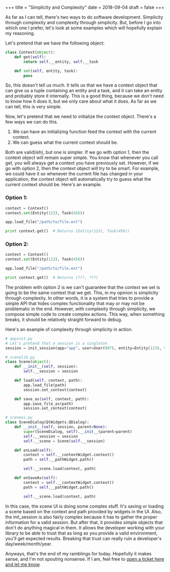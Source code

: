 +++
title = "Simplicity and Complexity"
date = 2018-09-04
draft = false
+++

As far as I can tell, there's two ways to do software development. Simplicity through complexity and complexity through simplicity. But, before I go into which one I prefer, let's look at some examples which will hopefully explain my reasoning.

Let's pretend that we have the following object:

```python
class Context(object):
    def get(self):
        return self.__entity, self.__task

    def set(self, entity, task):
        pass
```

So, this doesn't tell us much. It tells us that we have a context object that can give us a tuple containing an entity and a task, and it can take an entity and probably store it internally. This is a good thing, because we don't need to know how it does it, but we only care about what it does. As far as we can tell, this is very simple.

Now, let's pretend that we need to initialize the context object. There's a few ways we can do this.

1. We can have an initializing function feed the context with the current context.
2. We can guess what the current context should be.

Both are valid(ish), but one is simpler. If we go with option 1, then the context object will remain super simple. You know that whenever you call get, you will always get a context you have previously set. However, if we go with option 2, then the context object will try to be smart. For example, we could have it so whenever the current file has changed in your application, the context object will automatically try to guess what the current context should be. Here's an example.

### Option 1:

```python
context = Context()
context.set(Entity(123), Task(456))

app.load_file("/path/to/file.ext")

print context.get()  # Returns (Entity(123), Task(456))
```

### Option 2:

```python
context = Context()
context.set(Entity(123), Task(456))

app.load_file("/path/to/file.ext")

print context.get()  # Returns (???, ???)
```

The problem with option 2 is we can't guarantee that the context we set is going to be the same context that we get. This, in my opinion is simplicity through complexity. In other words, it is a system that tries to provide a simple API that hides complex functionality that may or may not be problematic in the end. However, with complexity through simplicity, we compose simple code to create complex actions. This way, when something breaks, it should be relatively straight forward to debug.

Here's an example of complexity through simplicity in action.

```python
# appinit.py
# Let's pretend that a session is a singleton
session = init_session(app="app", user=User(987), entity=Entity(123), task=Task(456))
```

```python
# scenelib.py
class Scene(object):
    def __init__(self, session):
        self.__session = session

    def load(self, context, path):
        app.load_file(path)
        session.set_context(context)

    def save_as(self, context, path):
        app.save_file_as(path)
        session.set_context(context)
```

```python
# sceneui.py
class SceneDialog(QtWidgets.QDialog):
    def __init__(self, session, parent=None):
        super(SceneDialog, self).__init__(parent=parent)
        self.__session = session
        self.__scene = Scene(self.__session)

    def onLoad(self):
        context = self.__contextWidget.context()
        path = self.__pathWidget.path()

        self.__scene.load(context, path)

    def onSaveAs(self):
        context = self.__contextWidget.context()
        path = self.__pathWidget.path()

        self.__scene.load(context, path)
```

In this case, the scene UI is doing some complex stuff. It's saving or loading a scene based on the context and path provided by widgets in the UI. Also, the init_session is also fairly complex because it has to gather the proper information for a valid session. But after that, it provides simple objects that don't do anything magical in them. It allows the developer working with your library to be able to trust that as long as you provide a valid environment, you'll get expected results. Breaking that trust can really ruin a developer's day/week/month/year.

Anyways, that's the end of my ramblings for today. Hopefully it makes sense, and I'm not spouting nonsense. If I am, feel free to [open a ticket here and let me know](https://github.com/scott-wilson/propersquid.com/issues).
